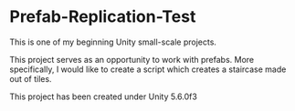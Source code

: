 # Prefab-Replication-Test
This is one of my beginning Unity small-scale projects.

This project serves as an opportunity to work with prefabs. More specifically, I would like to create a script which creates a staircase made out of tiles.

This project has been created under Unity 5.6.0f3
